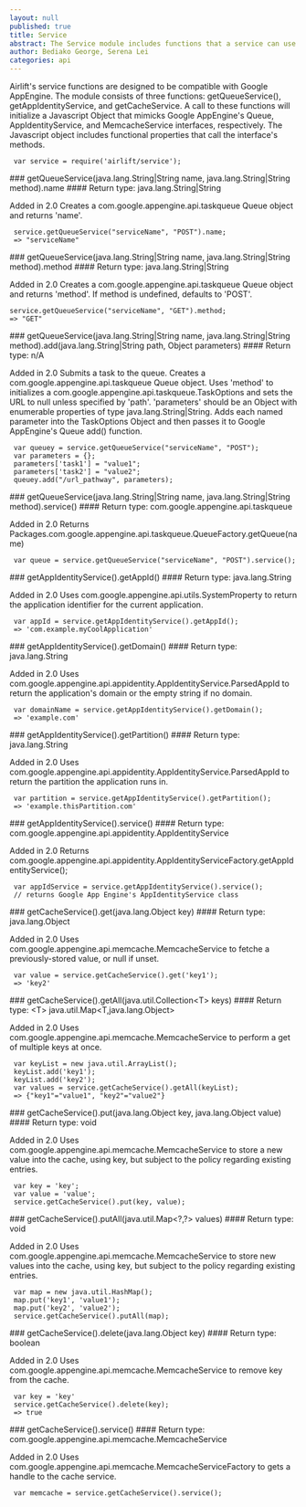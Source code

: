 ```yaml
---
layout: null
published: true
title: Service
abstract: The Service module includes functions that a service can use to get queues, application ids, and caches.
author: Bediako George, Serena Lei
categories: api
---
```


Airlift's service functions are designed to be compatible with Google AppEngine. The module consists of three functions: getQueueService(), getAppIdentityService, and getCacheService. A call to these functions will initialize a Javascript Object that mimicks Google AppEngine's Queue, AppIdentityService, and MemcacheService interfaces, respectively. The Javascript object includes functional properties that call the interface's methods.


     var service = require('airlift/service');


<p id="Service_Qname"></p>
### getQueueService(java.lang.String|String name, java.lang.String|String method).name
#### Return type: java.lang.String|String

<p> <label class="new">Added in 2.0</label>
Creates a com.google.appengine.api.taskqueue Queue object and returns 'name'.
</p>


     service.getQueueService("serviceName", "POST").name;
     => "serviceName"


<p id="Service_Qmethod"></p>
### getQueueService(java.lang.String|String name, java.lang.String|String method).method
#### Return type: java.lang.String|String

<p> <label class="new">Added in 2.0</label>
Creates a com.google.appengine.api.taskqueue Queue object and returns 'method'.  If method is undefined, defaults to 'POST'.
</p>


    service.getQueueService("serviceName", "GET").method;
    => "GET"


<p id="Service_Qadd"></p>
### getQueueService(java.lang.String|String name, java.lang.String|String method).add(java.lang.String|String path, Object parameters)
#### Return type: n/A

<p> <label class="new">Added in 2.0</label>
Submits a task to the queue. Creates a com.google.appengine.api.taskqueue Queue object. Uses 'method' to initializes a com.google.appengine.api.taskqueue.TaskOptions and sets the URL to null unless specified by 'path'. 'parameters' should be an Object with enumerable properties of type java.lang.String|String. Adds each named parameter into the TaskOptions Object and then passes it to Google AppEngine's Queue add() function.
</p>


     var queuey = service.getQueueService("serviceName", "POST");
     var parameters = {};
     parameters['task1'] = "value1";
     parameters['task2'] = "value2";
     queuey.add("/url_pathway", parameters);


<p id="Service_Qservice"></p>
### getQueueService(java.lang.String|String name, java.lang.String|String method).service()
#### Return type: com.google.appengine.api.taskqueue

<p> <label class="new">Added in 2.0</label>
Returns Packages.com.google.appengine.api.taskqueue.QueueFactory.getQueue(name)
</p>


     var queue = service.getQueueService("serviceName", "POST").service();


<p id="Service_AgetAppId"></p>
### getAppIdentityService().getAppId()
#### Return type: java.lang.String

<p> <label class="new">Added in 2.0</label>
Uses com.google.appengine.api.utils.SystemProperty to return the application identifier for the current application.
</p>


     var appId = service.getAppIdentityService().getAppId();
     => 'com.example.myCoolApplication'


<p id="Service_AgetDomain"></p>
### getAppIdentityService().getDomain()
#### Return type: java.lang.String

<p> <label class="new">Added in 2.0</label>
Uses com.google.appengine.api.appidentity.AppIdentityService.ParsedAppId to return the application's domain or the empty string if no domain.
</p>


     var domainName = service.getAppIdentityService().getDomain();
     => 'example.com'


<p id="Service_AgetPartition"></p>
### getAppIdentityService().getPartition()
#### Return type: java.lang.String

<p> <label class="new">Added in 2.0</label>
Uses com.google.appengine.api.appidentity.AppIdentityService.ParsedAppId to return the partition the application runs in.
</p>


     var partition = service.getAppIdentityService().getPartition();
     => 'example.thisPartition.com'


<p id="Service_Aservice"></p>
### getAppIdentityService().service()
#### Return type: com.google.appengine.api.appidentity.AppIdentityService

<p> <label class="new">Added in 2.0</label>
Returns com.google.appengine.api.appidentity.AppIdentityServiceFactory.getAppIdentityService();
</p>


     var appIdService = service.getAppIdentityService().service();
     // returns Google App Engine's AppIdentityService class


<p id="Service_Cget"></p>
### getCacheService().get(java.lang.Object key)
#### Return type: java.lang.Object

<p> <label class="new">Added in 2.0</label>
Uses com.google.appengine.api.memcache.MemcacheService to fetche a previously-stored value, or null if unset.
</p>


     var value = service.getCacheService().get('key1');
     => 'key2'

<p id="Service_CgetAll"></p>
### getCacheService().getAll(java.util.Collection&lt;T&gt; keys)
#### Return type: &lt;T&gt; java.util.Map&lt;T,java.lang.Object&gt;

<p> <label class="new">Added in 2.0</label>
Uses com.google.appengine.api.memcache.MemcacheService to perform a get of multiple keys at once.
</p>


     var keyList = new java.util.ArrayList();
     keyList.add('key1');
     keyList.add('key2');
     var values = service.getCacheService().getAll(keyList);
     => {"key1"="value1", "key2"="value2"}


<p id="Service_Cput"></p>
### getCacheService().put(java.lang.Object key, java.lang.Object value)
#### Return type: void

<p> <label class="new">Added in 2.0</label>
Uses com.google.appengine.api.memcache.MemcacheService to store a new value into the cache, using key, but subject to the policy regarding existing entries.
</p>


     var key = 'key';
     var value = 'value';
     service.getCacheService().put(key, value);


<p id="Service_CputAll"></p>
### getCacheService().putAll(java.util.Map&lt;?,?&gt; values)
#### Return type: void

<p> <label class="new">Added in 2.0</label>
Uses com.google.appengine.api.memcache.MemcacheService to store new values into the cache, using key, but subject to the policy regarding existing entries.
</p>


     var map = new java.util.HashMap();
     map.put('key1', 'value1');
     map.put('key2', 'value2');
     service.getCacheService().putAll(map);


<p id="Service_Cdelete"></p>
### getCacheService().delete(java.lang.Object key)
#### Return type: boolean

<p> <label class="new">Added in 2.0</label>
Uses com.google.appengine.api.memcache.MemcacheService to remove key from the cache.
</p>


     var key = 'key'
     service.getCacheService().delete(key);
     => true


<p id="Service_Cservice"></p>
### getCacheService().service()
#### Return type: com.google.appengine.api.memcache.MemcacheService

<p> <label class="new">Added in 2.0</label>
Uses com.google.appengine.api.memcache.MemcacheServiceFactory to gets a handle to the cache service.
</p>


     var memcache = service.getCacheService().service();






